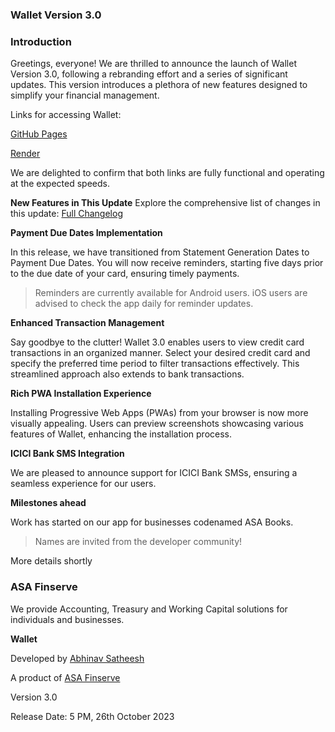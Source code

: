 ### **Wallet Version 3.0**
### Introduction
Greetings, everyone! We are thrilled to announce the launch of Wallet Version 3.0, following a rebranding effort and a series of significant updates. This version introduces a plethora of new features designed to simplify your financial management.

Links for accessing Wallet:

[GitHub Pages](https://asafinserve.github.io/Wallet)

[Render](https://wallet-aluf.onrender.com/)

We are delighted to confirm that both links are fully functional and operating at the expected speeds.

**New Features in This Update**
Explore the comprehensive list of changes in this update: [Full Changelog](https://github.com/asafinserve/Wallet/compare/v2.0...wallet-js)

**Payment Due Dates Implementation**

In this release, we have transitioned from Statement Generation Dates to Payment Due Dates. You will now receive reminders, starting five days prior to the due date of your card, ensuring timely payments.

> Reminders are currently available for Android users. iOS users are advised to check the app daily for reminder updates.

**Enhanced Transaction Management**

Say goodbye to the clutter! Wallet 3.0 enables users to view credit card transactions in an organized manner. Select your desired credit card and specify the preferred time period to filter transactions effectively. This streamlined approach also extends to bank transactions.

**Rich PWA Installation Experience**

Installing Progressive Web Apps (PWAs) from your browser is now more visually appealing. Users can preview screenshots showcasing various features of Wallet, enhancing the installation process.

**ICICI Bank SMS Integration**

We are pleased to announce support for ICICI Bank SMSs, ensuring a seamless experience for our users.

**Milestones ahead**

Work has started on our app for businesses codenamed ASA Books. 
> Names are invited from the developer community!

More details shortly

### **ASA Finserve**
We provide Accounting, Treasury and Working Capital solutions for individuals and businesses.

**Wallet**

Developed by [Abhinav Satheesh](https://github.com/abhinavsatheesh)

A product of [ASA Finserve](https://github.com/asafinserve)

Version 3.0

Release Date: 5 PM, 26th October 2023